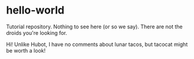 # hello-world
Tutorial repository. Nothing to see here (or so we say). There are not the droids you're looking for.

Hi! Unlike Hubot, I have no comments about lunar tacos, but tacocat might be worth a look!
